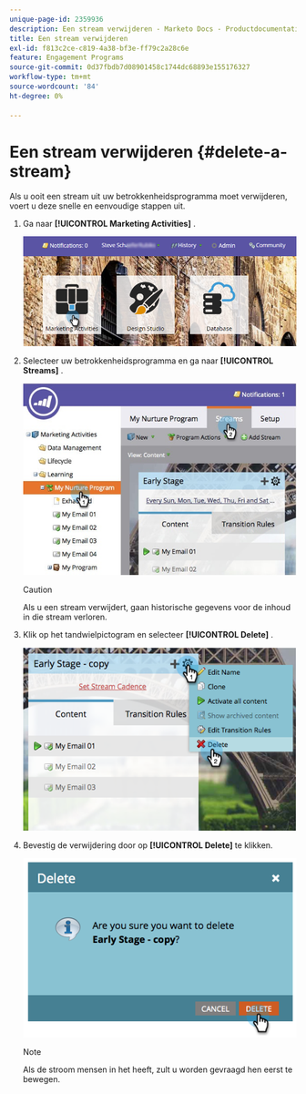```yaml
---
unique-page-id: 2359936
description: Een stream verwijderen - Marketo Docs - Productdocumentatie
title: Een stream verwijderen
exl-id: f813c2ce-c819-4a38-bf3e-ff79c2a28c6e
feature: Engagement Programs
source-git-commit: 0d37fbdb7d08901458c1744dc68893e155176327
workflow-type: tm+mt
source-wordcount: '84'
ht-degree: 0%

---
```


# Een stream verwijderen {#delete-a-stream}

Als u ooit een stream uit uw betrokkenheidsprogramma moet verwijderen, voert u deze snelle en eenvoudige stappen uit.

1. Ga naar **[!UICONTROL Marketing Activities]** .

   ![](assets/login-marketing-activities-1.png)

1. Selecteer uw betrokkenheidsprogramma en ga naar **[!UICONTROL Streams]** .

   ![](assets/cloneasteam-2.jpg)

   >[!CAUTION]
   >
   >Als u een stream verwijdert, gaan historische gegevens voor de inhoud in die stream verloren.

1. Klik op het tandwielpictogram en selecteer **[!UICONTROL Delete]** .

   ![](assets/image2014-9-15-17-3a47-3a27.png)

1. Bevestig de verwijdering door op **[!UICONTROL Delete]** te klikken.

   ![](assets/image2014-9-15-17-3a47-3a31.png)

   >[!NOTE]
   >
   >Als de stroom mensen in het heeft, zult u worden gevraagd [ ](/help/marketo/product-docs/core-marketo-concepts/smart-campaigns/program-flow-actions/change-engagement-program-stream.md) hen eerst te bewegen.
